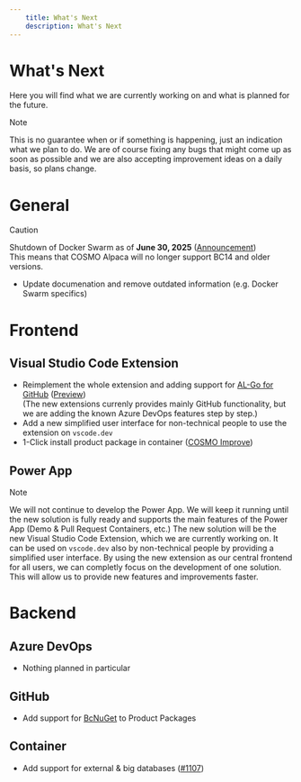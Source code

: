 ```yaml
---
    title: What's Next
    description: What's Next
---
```


# What's Next

Here you will find what we are currently working on and what is planned for the future.
> [!NOTE]
> This is no guarantee when or if something is happening, just an indication what we plan to do. We are of course fixing any bugs that might come up as soon as possible and we are also accepting improvement ideas on a daily basis, so plans change.

# General

> [!CAUTION]
> Shutdown of Docker Swarm as of **June 30, 2025** ([Announcement](https://engage.cloud.microsoft/main/org/cosmoconsult.com/threads/eyJfdHlwZSI6IlRocmVhZCIsImlkIjoiMzA3OTUwMTk5ODgwOTA4OCJ9?trk_copy_link=V2))\
> This means that COSMO Alpaca will no longer support BC14 and older versions.

- Update documenation and remove outdated information (e.g. Docker Swarm specifics)

# Frontend

## Visual Studio Code Extension

- Reimplement the whole extension and adding support for [AL-Go for GitHub](https://github.com/microsoft/AL-Go) ([Preview](https://marketplace.visualstudio.com/items?itemName=cosmoconsult.cosmo-alpaca))\
  (The new extensions currenly provides mainly GitHub functionality, but we are adding the known Azure DevOps features step by step.)
- Add a new simplified user interface for non-technical people to use the extension on `vscode.dev`
- 1-Click install product package in container ([COSMO Improve](https://improve.cosmoconsult.com/ideas/I-0162))

## Power App

> [!NOTE]
> We will not continue to develop the Power App. We will keep it running until the new solution is fully ready and supports the main features of the Power App (Demo & Pull Request Containers, etc.)
> The new solution will be the new Visual Studio Code Extension, which we are currently working on. It can be used on `vscode.dev` also by non-technical people by providing a simplified user interface.
> By using the new extension as our central frontend for all users, we can completly focus on the development of one solution. This will allow us to provide new features and improvements faster.

# Backend

## Azure DevOps

- Nothing planned in particular

## GitHub

- Add support for [BcNuGet](https://github.com/BusinessCentralApps/GenerateBcNuGet?tab=readme-ov-file#using-github) to Product Packages

## Container

- Add support for external & big databases ([#1107](https://dev.azure.com/cc-ppi/General/_workitems/edit/1107))
